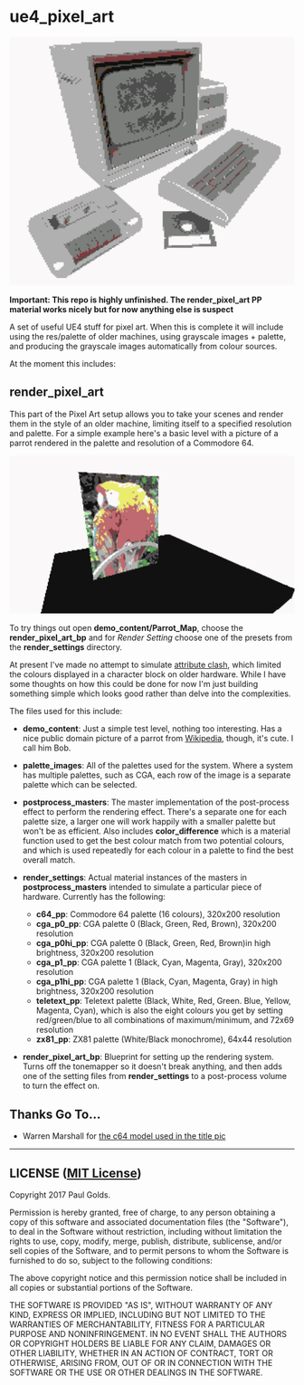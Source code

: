 # ue4_pixel_art

![C64 in C64](/readme_assets/c64.png?raw=true "UE4 C64 iin C64")

**Important: This repo is highly unfinished.  The render_pixel_art PP material works nicely but for now anything else is suspect**

A set of useful UE4 stuff for pixel art.  When this is complete it will include using the res/palette of older machines, using grayscale images + palette, and producing the grayscale images automatically from colour sources.

At the moment this includes:

## render_pixel_art
This part of the Pixel Art setup allows you to take your scenes and render them in the style of an older machine, limiting itself to a specified resolution and palette.  For a simple example here's a basic level with a picture of a parrot rendered in the palette and resolution of a Commodore 64.

![UE4 C64 Parrot](/readme_assets/c64_parrot.png?raw=true "UE4 C64 Parrot")

To try things out open **demo_content/Parrot_Map**, choose the **render_pixel_art_bp** and for *Render Setting* choose one of the presets from the **render_settings** directory.

At present I've made no attempt to simulate [attribute clash](https://en.wikipedia.org/wiki/Attribute_clash), which limited the colours displayed in a character block on older hardware.  While I have some thoughts on how this could be done for now I'm just building something simple which looks good rather than delve into the complexities.

The files used for this include:

* **demo_content**: Just a simple test level, nothing too interesting.  Has a nice public domain picture of a parrot from [Wikipedia](https://en.wikipedia.org/wiki/List_of_8-bit_computer_hardware_palettes#/media/File:RGB_24bits_palette_sample_image.jpg), though, it's cute.  I call him Bob.

* **palette_images**: All of the palettes used for the system.  Where a system has multiple palettes, such as CGA, each row of the image is a separate palette which can be selected.

* **postprocess_masters**: The master implementation of the post-process effect to perform the rendering effect.  There's a separate one for each palette size, a larger one will work happily with a smaller palette but won't be as efficient.  Also includes **color_difference** which is a material function used to get the best colour match from two potential colours, and which is used repeatedly for each colour in a palette to find the best overall match.

* **render_settings**: Actual material instances of the masters in **postprocess_masters** intended to simulate a particular piece of hardware.  Currently has the following:
  * **c64_pp**: Commodore 64 palette (16 colours), 320x200 resolution
  * **cga_p0_pp**: CGA palette 0 (Black, Green, Red, Brown), 320x200 resolution
  * **cga_p0hi_pp**: CGA palette 0 (Black, Green, Red, Brown)in high brightness, 320x200 resolution
  * **cga_p1_pp**: CGA palette 1 (Black, Cyan, Magenta, Gray), 320x200 resolution
  * **cga_p1hi_pp**: CGA palette 1 (Black, Cyan, Magenta, Gray) in high brightness, 320x200 resolution
  * **teletext_pp**: Teletext palette (Black, White, Red, Green. Blue, Yellow, Magenta, Cyan), which is also the eight colours you get by setting red/green/blue to all combinations of maximum/minimum, and 72x69 resolution
  * **zx81_pp**: ZX81 palette (White/Black monochrome), 64x44 resolution

* **render_pixel_art_bp**: Blueprint for setting up the rendering system.  Turns off the tonemapper so it doesn't break anything, and then adds one of the setting files from **render_settings** to a post-process volume to turn the effect on.


## Thanks Go To...

* Warren Marshall for [the c64 model used in the title pic](https://www.unrealengine.com/marketplace/retro-gaming-mini-pack)

----

## LICENSE ([MIT License](https://en.wikipedia.org/wiki/MIT_License))

Copyright 2017 Paul Golds.

Permission is hereby granted, free of charge, to any person obtaining a copy of this software and associated documentation files (the "Software"), to deal in the Software without restriction, including without limitation the rights to use, copy, modify, merge, publish, distribute, sublicense, and/or sell copies of the Software, and to permit persons to whom the Software is furnished to do so, subject to the following conditions:

The above copyright notice and this permission notice shall be included in all copies or substantial portions of the Software.

THE SOFTWARE IS PROVIDED "AS IS", WITHOUT WARRANTY OF ANY KIND, EXPRESS OR IMPLIED, INCLUDING BUT NOT LIMITED TO THE WARRANTIES OF MERCHANTABILITY, FITNESS FOR A PARTICULAR PURPOSE AND NONINFRINGEMENT. IN NO EVENT SHALL THE AUTHORS OR COPYRIGHT HOLDERS BE LIABLE FOR ANY CLAIM, DAMAGES OR OTHER LIABILITY, WHETHER IN AN ACTION OF CONTRACT, TORT OR OTHERWISE, ARISING FROM, OUT OF OR IN CONNECTION WITH THE SOFTWARE OR THE USE OR OTHER DEALINGS IN THE SOFTWARE.
